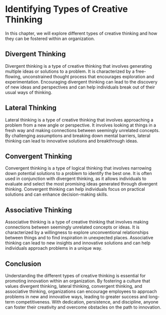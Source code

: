 # Identifying Types of Creative Thinking

In this chapter, we will explore different types of creative thinking and how they can be fostered within an organization.

Divergent Thinking
------------------

Divergent thinking is a type of creative thinking that involves generating multiple ideas or solutions to a problem. It is characterized by a free-flowing, unconstrained thought process that encourages exploration and experimentation. Encouraging divergent thinking can lead to the discovery of new ideas and perspectives and can help individuals break out of their usual ways of thinking.

Lateral Thinking
----------------

Lateral thinking is a type of creative thinking that involves approaching a problem from a new angle or perspective. It involves looking at things in a fresh way and making connections between seemingly unrelated concepts. By challenging assumptions and breaking down mental barriers, lateral thinking can lead to innovative solutions and breakthrough ideas.

Convergent Thinking
-------------------

Convergent thinking is a type of logical thinking that involves narrowing down potential solutions to a problem to identify the best one. It is often used in conjunction with divergent thinking, as it allows individuals to evaluate and select the most promising ideas generated through divergent thinking. Convergent thinking can help individuals focus on practical solutions and can enhance decision-making skills.

Associative Thinking
--------------------

Associative thinking is a type of creative thinking that involves making connections between seemingly unrelated concepts or ideas. It is characterized by a willingness to explore unconventional relationships between things and to find inspiration in unexpected places. Associative thinking can lead to new insights and innovative solutions and can help individuals approach problems in a unique way.

Conclusion
----------

Understanding the different types of creative thinking is essential for promoting innovation within an organization. By fostering a culture that values divergent thinking, lateral thinking, convergent thinking, and associative thinking, organizations can encourage employees to approach problems in new and innovative ways, leading to greater success and long-term competitiveness. With dedication, persistence, and discipline, anyone can foster their creativity and overcome obstacles on the path to innovation.
